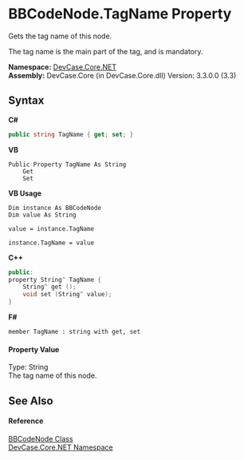 # BBCodeNode.TagName Property 
 

Gets the tag name of this node. 

 The tag name is the main part of the tag, and is mandatory.

**Namespace:**&nbsp;<a href="N_DevCase_Core_NET">DevCase.Core.NET</a><br />**Assembly:**&nbsp;DevCase.Core (in DevCase.Core.dll) Version: 3.3.0.0 (3.3)

## Syntax

**C#**<br />
``` C#
public string TagName { get; set; }
```

**VB**<br />
``` VB
Public Property TagName As String
	Get
	Set
```

**VB Usage**<br />
``` VB Usage
Dim instance As BBCodeNode
Dim value As String

value = instance.TagName

instance.TagName = value
```

**C++**<br />
``` C++
public:
property String^ TagName {
	String^ get ();
	void set (String^ value);
}
```

**F#**<br />
``` F#
member TagName : string with get, set

```


#### Property Value
Type: String<br />The tag name of this node.

## See Also


#### Reference
<a href="T_DevCase_Core_NET_BBCodeNode">BBCodeNode Class</a><br /><a href="N_DevCase_Core_NET">DevCase.Core.NET Namespace</a><br />